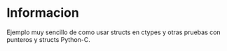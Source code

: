 Informacion
===========

Ejemplo muy sencillo de como usar structs en ctypes y otras pruebas con punteros y structs Python-C.

